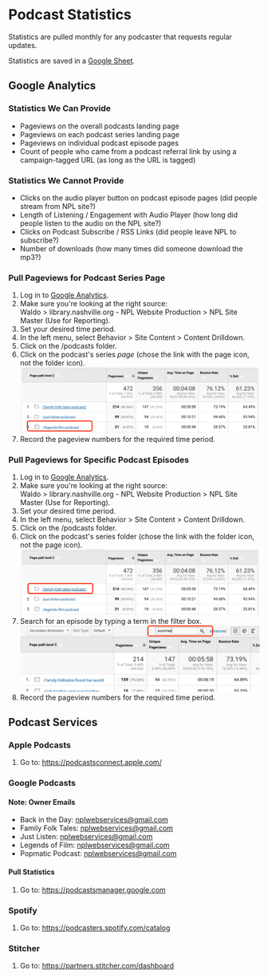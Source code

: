 # Podcast Statistics

Statistics are pulled monthly for any podcaster that requests regular updates.

Statistics are saved in a [Google Sheet](https://docs.google.com/spreadsheets/d/1zLBTMUyBbnCFU1A8AbuNbVxxV2rpMtuHvQK3Nap4TmA/edit?usp=sharing). 

## Google Analytics

### Statistics We Can Provide

* Pageviews on the overall podcasts landing page
* Pageviews on each podcast series landing page
* Pageviews on individual podcast episode pages
* Count of people who came from a podcast referral link by using a campaign-tagged URL (as long as the URL is tagged)

### Statistics We Cannot Provide

* Clicks on the audio player button on podcast episode pages (did people stream from NPL site?)
* Length of Listening / Engagement with Audio Player (how long did people listen to the audio on the NPL site?)
* Clicks on Podcast Subscribe / RSS Links (did people leave NPL to subscribe?)
* Number of downloads (how many times did someone download the mp3?)

### Pull Pageviews for Podcast Series Page

1. Log in to [Google Analytics](https://analytics.google.com/analytics/web/).
1. Make sure you're looking at the right source:  
Waldo > library.nashville.org - NPL Website Production > NPL Site Master (Use for Reporting).
1. Set your desired time period.
1. In the left menu, select Behavior > Site Content > Content Drilldown.
1. Click on the /podcasts folder.
1. Click on the podcast's series *page* (chose the link with the page icon, not the folder icon).
![podcasts folder](../img/podcast-1.png)
1. Record the pageview numbers for the required time period.

### Pull Pageviews for Specific Podcast Episodes

1. Log in to [Google Analytics](https://analytics.google.com/analytics/web/).
1. Make sure you're looking at the right source:  
Waldo > library.nashville.org - NPL Website Production > NPL Site Master (Use for Reporting).
1. Set your desired time period.
1. In the left menu, select Behavior > Site Content > Content Drilldown.
1. Click on the /podcasts folder.
1. Click on the podcast's series folder (chose the link with the folder icon, not the page icon).
![podcasts folder](../img/podcast-2.png)
1. Search for an episode by typing a term in the filter box.
![podcasts folder](../img/podcast-3.png)
1. Record the pageview numbers for the required time period.

## Podcast Services

### Apple Podcasts

1. Go to: https://podcastsconnect.apple.com/

### Google Podcasts

#### Note: Owner Emails

- Back in the Day: nplwebservices@gmail.com
- Family Folk Tales: nplwebservices@gmail.com
- Just Listen: nplwebservices@gmail.com
- Legends of Film: nplwebservices@gmail.com
- Popmatic Podcast: nplwebservices@gmail.com

#### Pull Statistics

1. Go to: https://podcastsmanager.google.com

### Spotify

1. Go to: https://podcasters.spotify.com/catalog

### Stitcher

1. Go to: https://partners.stitcher.com/dashboard
